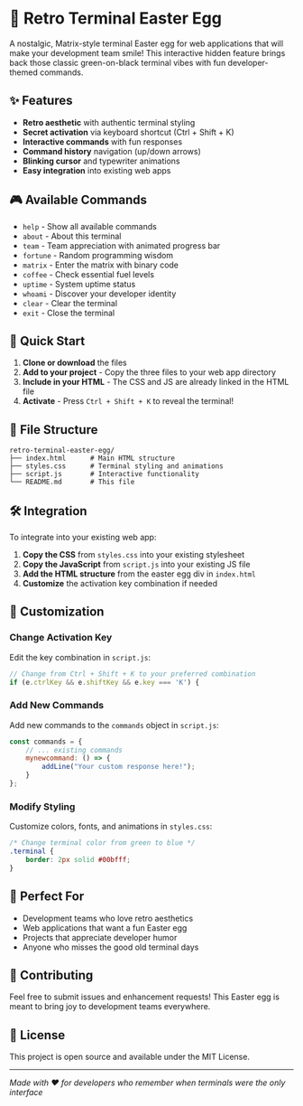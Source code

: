 # 🥚 Retro Terminal Easter Egg

A nostalgic, Matrix-style terminal Easter egg for web applications that will make your development team smile! This interactive hidden feature brings back those classic green-on-black terminal vibes with fun developer-themed commands.

## ✨ Features

- **Retro aesthetic** with authentic terminal styling
- **Secret activation** via keyboard shortcut (Ctrl + Shift + K)
- **Interactive commands** with fun responses
- **Command history** navigation (up/down arrows)
- **Blinking cursor** and typewriter animations
- **Easy integration** into existing web apps

## 🎮 Available Commands

- `help` - Show all available commands
- `about` - About this terminal
- `team` - Team appreciation with animated progress bar
- `fortune` - Random programming wisdom
- `matrix` - Enter the matrix with binary code
- `coffee` - Check essential fuel levels
- `uptime` - System uptime status
- `whoami` - Discover your developer identity
- `clear` - Clear the terminal
- `exit` - Close the terminal

## 🚀 Quick Start

1. **Clone or download** the files
2. **Add to your project** - Copy the three files to your web app directory
3. **Include in your HTML** - The CSS and JS are already linked in the HTML file
4. **Activate** - Press `Ctrl + Shift + K` to reveal the terminal!

## 📁 File Structure

```
retro-terminal-easter-egg/
├── index.html      # Main HTML structure
├── styles.css      # Terminal styling and animations
├── script.js       # Interactive functionality
└── README.md       # This file
```

## 🛠️ Integration

To integrate into your existing web app:

1. **Copy the CSS** from `styles.css` into your existing stylesheet
2. **Copy the JavaScript** from `script.js` into your existing JS file
3. **Add the HTML structure** from the easter egg div in `index.html`
4. **Customize** the activation key combination if needed

## 🎨 Customization

### Change Activation Key
Edit the key combination in `script.js`:
```javascript
// Change from Ctrl + Shift + K to your preferred combination
if (e.ctrlKey && e.shiftKey && e.key === 'K') {
```

### Add New Commands
Add new commands to the `commands` object in `script.js`:
```javascript
const commands = {
    // ... existing commands
    mynewcommand: () => {
        addLine("Your custom response here!");
    }
};
```

### Modify Styling
Customize colors, fonts, and animations in `styles.css`:
```css
/* Change terminal color from green to blue */
.terminal {
    border: 2px solid #00bfff;
}
```

## 🎯 Perfect For

- Development teams who love retro aesthetics
- Web applications that want a fun Easter egg
- Projects that appreciate developer humor
- Anyone who misses the good old terminal days

## 🤝 Contributing

Feel free to submit issues and enhancement requests! This Easter egg is meant to bring joy to development teams everywhere.

## 📜 License

This project is open source and available under the MIT License.

---

*Made with ❤️ for developers who remember when terminals were the only interface*
